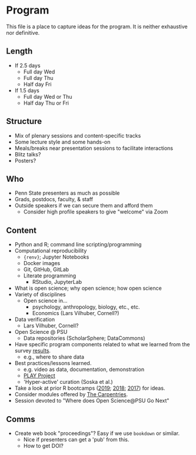 # Program

This file is a place to capture ideas for the program.
It is neither exhaustive nor definitive.

## Length

- If 2.5 days
    - Full day Wed
    - Full day Thu
    - Half day Fri
- If 1.5 days
    - Full day Wed or Thu
    - Half day Thu or Fri
    
## Structure

- Mix of plenary sessions and content-specific tracks
- Some lecture style and some hands-on
- Meals/breaks near presentation sessions to facilitate interactions
- Blitz talks?
- Posters?

## Who

- Penn State presenters as much as possible
- Grads, postdocs, faculty, & staff
- Outside speakers if we can secure them and afford them
    - Consider high profile speakers to give "welcome" via Zoom

## Content

- Python and R; command line scripting/programming
- Computational reproducibility
    - `{renv}`; Jupyter Notebooks
    - Docker images
    - Git, GitHub, GitLab
    - Literate programming
        - RStudio, JupyterLab
- What is open science; why open science; how open science
- Variety of disciplines
    - Open science in...
        - psychology, anthropology, biology, etc., etc.
        - Economics (Lars Vilhuber, Cornell?)
- Data verification
    - Lars Vilhuber, Cornell?
- Open Science @ PSU
    - Data repositories (ScholarSphere; DataCommons)
- Have specific program components related to what we learned from the survey [results](https://penn-state-open-science.github.io/survey-fall-2022/data-visualization.html).
    - e.g., where to share data
- Best practices/lessons learned.
    - e.g. video as data, documentation, demonstration
    - [PLAY Project](https://play-project.org)
    - 'Hyper-active' curation (Soska et al.)
- Take a look at prior R bootcamps ([2019](https://psu-psychology.github.io/r-bootcamp-2019); [2018](https://psu-psychology.github.io/r-bootcamp-2018); [2017](https://psu-psychology.github.io/r-bootcamp)) for ideas.
- Consider modules offered by [The Carpentries](https://carpentries.org/).
- Session devoted to "Where does Open Science@PSU Go Next"

## Comms

- Create web book "proceedings"? Easy if we use `bookdown` or similar.
    - Nice if presenters can get a 'pub' from this. 
    - How to get DOI? 

